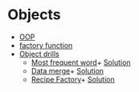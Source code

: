 # Objects

<ul>
	<li><a href="https://en.wikipedia.org/wiki/Object-oriented_programming">OOP</a></li>
	<li><a href="https://jsbin.com/sunefi/1/edit">factory function</a></li>
	<li><a href="https://courses.thinkful.com/fewd-001v6/project/2.6.2">Object drills</a>
	<ul>
		<li><a href="https://jsbin.com/pabayoj/4/edit">Most frequent word</a>+ <a href="https://jsbin.com/sowuxug/edit?js,console">Solution</a></li>
		<li><a href="https://jsbin.com/xaresu/5/edit">Data merge</a>+ <a href="https://jsbin.com/buqujuz/edit?js,console">Solution</a></li>
		<li><a href="https://jsbin.com/qutifoc/2/edit">Recipe Factory</a>+ <a href="https://jsbin.com/segopa/2/edit?html,js,output">Solution</a></li>
	</ul>
	</li>
</ul>